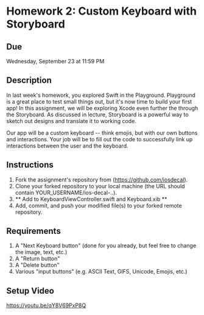 # Homework 2: Custom Keyboard with Storyboard

## Due
Wednesday, September 23 at 11:59 PM

## Description
In last week's homework, you explored Swift in the Playground. Playground is a great place to test small things out, but it's now time to build your first app! In this assignment, we will be exploring Xcode even further the through the Storyboard. As discussed in lecture, Storyboard is a powerful way to sketch out designs and translate it to working code. 

Our app will be a custom keyboard -- think emojis, but with our own buttons and interactions. Your job will be to fill out the code to successfully link up interactions between the user and the keyboard. 

## Instructions
1. Fork the assignment's repository from (https://github.com/iosdecal).
2. Clone your forked repository to your local machine (the URL should contain YOUR_USERNAME/ios-decal-..).
3. ** Add to KeyboardViewController.swift and Keyboard.xib **
4. Add, commit, and push your modified file(s) to your forked remote repository.

## Requirements
1. A "Next Keyboard button" (done for you already, but feel free to change the image, text, etc.)
2. A "Return button"
3. A "Delete button"
4. Various "input buttons" (e.g. ASCII Text, GIFS, Unicode, Emojis, etc.)

## Setup Video
https://youtu.be/qY8V69PxP8Q